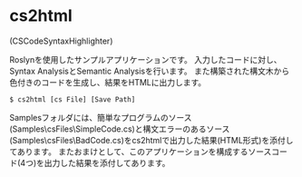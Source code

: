 ﻿cs2html
===================
(CSCodeSyntaxHighlighter)

Roslynを使用したサンプルアプリケーションです。
入力したコードに対し、Syntax AnalysisとSemantic Analysisを行います。
また構築された構文木から色付きのコードを生成し、結果をHTMLに出力します。

	$ cs2html [cs File] [Save Path]

Samplesフォルダには、簡単なプログラムのソース(Samples\csFiles\SimpleCode.cs)と構文エラーのあるソース(Samples\csFiles\BadCode.cs)をcs2htmlで出力した結果(HTML形式)を添付してあります。
またおまけとして、このアプリケーションを構成するソースコード(4つ)を出力した結果を添付してあります。

